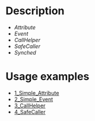 # Description
- *Attribute*
- *Event*
- *CallHelper*
- *SafeCaller*
- *Synched*

# Usage examples
* [1_Simple_Attribute](https://github.com/darkessence87/psi-comm/blob/master/psi/examples/1_Simple_Attribute/EntryPoint.cpp)
* [2_Simple_Event](https://github.com/darkessence87/psi-comm/blob/master/psi/examples/2_Simple_Event/EntryPoint.cpp)
* [3_CallHelper](https://github.com/darkessence87/psi-comm/blob/master/psi/examples/3_CallHelper/EntryPoint.cpp)
* [4_SafeCaller](https://github.com/darkessence87/psi-comm/blob/master/psi/examples/4_SafeCaller/EntryPoint.cpp)
